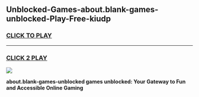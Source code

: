 
## Unblocked-Games-about.blank-games-unblocked-Play-Free-kiudp
<h3>
<a href="https://premium76.site?title=about.blank-games-unblocked&ref=10A">CLICK TO PLAY</a></h3>
<hr>

<h3>
<a href="https://premium76.site?title=about.blank-games-unblocked&ref=10A">CLICK 2 PLAY</a>
  
</h3>

<a href="https://premium76.site?title=about.blank-games-unblocked&ref=10A"><img src="https://clearcache.store/games.png"></a>


**about.blank-games-unblocked games unblocked: Your Gateway to Fun and Accessible Online Gaming**
